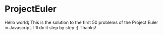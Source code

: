 # ProjectEuler

Hello world¡ This is the solution to the first 50 problems of the Project Euler in Javascript. I'll do it step by step ;) Thanks!
